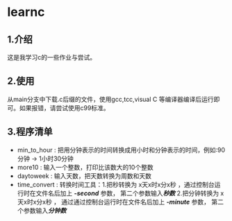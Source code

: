 # learnc
## 1.介绍
这是我学习c的一些作业与尝试。
## 2.使用
从main分支中下载.c后缀的文件，使用gcc,tcc,visual C 等编译器编译后运行即可。如果报错，请尝试使用c99标准。
## 3.程序清单
- min_to_hour : 把用分钟表示的时间转换成用小时和分钟表示的时间，例如:90分钟 → 1小时30分钟 
- more10 : 输入一个整数，打印比该数大的10个整数
- daytoweek : 输入天数，把天数转换为周数和天数
- time_convert : 转换时间工具：1.把秒转换为 x天x时x分x秒  ，通过控制台运行时在文件名后加上 ***-second*** 参数， 第二个参数输入***秒数***
                               2.把分钟转换为 x天x时x分x秒 ， 通过通过控制台运行时在文件名后加上 ***-minute*** 参数， 第二个参数输入***分钟数***
